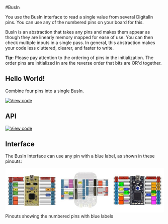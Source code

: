 #BusIn

You use the BusIn interface to read a single value from several DigitalIn pins. You can use any of the numbered pins on your board for this.

BusIn is an abstraction that takes any pins and makes them appear as though they are linearly memory mapped for ease of use.  You can then check multiple inputs in a single pass. In general, this abstraction makes your code less cluttered, clearer,  and faster to write.

<span class="tips">**Tip:** Please pay attention to the ordering of pins in the initialization. The order pins are initialized in are the reverse order that bits are OR'd together.</span>


## Hello World!

Combine four pins into a single BusIn.

[![View code](https://www.mbed.com/embed/?url=https://developer.mbed.org/teams/mbed_example/code/BusIn_HelloWorld/)](https://developer.mbed.org/teams/mbed_example/code/BusIn_HelloWorld/file/e1f4151bb580/main.cpp) 

## API

[![View code](https://www.mbed.com/embed/?type=library)](https://developer.mbed.org/users/mbed_official/code/mbed/docs/tip/classmbed_1_1BusIn.html) 

## Interface

The BusIn Interface can use any pin with a blue label, as shown in these pinouts:

<span class="images">![](../Images/pin_out.png)<span>Pinouts showing the numbered pins with blue labels</span></span>


